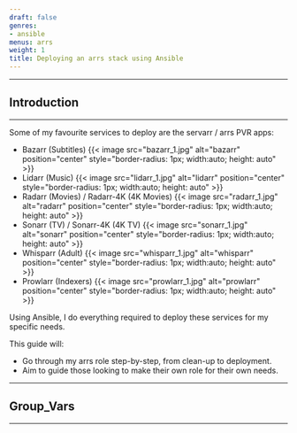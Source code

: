 ```yaml
---
draft: false
genres:
- ansible
menus: arrs
weight: 1
title: Deploying an arrs stack using Ansible
---
```


***

## Introduction

***

Some of my favourite services to deploy are the servarr / arrs PVR apps:

   - Bazarr (Subtitles)
{{< image src="bazarr_1.jpg" alt="bazarr" position="center"
    style="border-radius: 1px; width:auto; height: auto" >}}
   - Lidarr (Music)
{{< image src="lidarr_1.jpg" alt="lidarr" position="center"
    style="border-radius: 1px; width:auto; height: auto" >}}
   - Radarr (Movies) / Radarr-4K (4K Movies)
{{< image src="radarr_1.jpg" alt="radarr" position="center"
    style="border-radius: 1px; width:auto; height: auto" >}}
   - Sonarr (TV) / Sonarr-4K (4K TV)
{{< image src="sonarr_1.jpg" alt="sonarr" position="center"
    style="border-radius: 1px; width:auto; height: auto" >}}
   - Whisparr (Adult)
{{< image src="whisparr_1.jpg" alt="whisparr" position="center"
    style="border-radius: 1px; width:auto; height: auto" >}}
   - Prowlarr (Indexers)
{{< image src="prowlarr_1.jpg" alt="prowlarr" position="center"
    style="border-radius: 1px; width:auto; height: auto" >}}

Using Ansible, I do everything required to deploy these services for my specific needs.

This guide will: 
   - Go through my arrs role step-by-step, from clean-up to deployment.
   - Aim to guide those looking to make their own role for their own needs.

***

## Group_Vars

***

